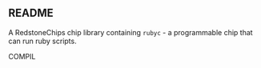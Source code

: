 README
-------
A RedstoneChips chip library containing `rubyc` - a programmable chip that can run ruby scripts.

COMPIL
